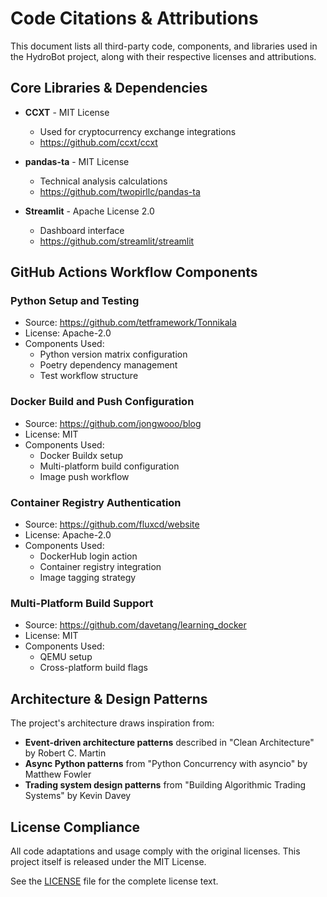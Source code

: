 # Code Citations & Attributions

This document lists all third-party code, components, and libraries used in the HydroBot project, along with their respective licenses and attributions.

## Core Libraries & Dependencies

- **CCXT** - MIT License

  - Used for cryptocurrency exchange integrations
  - <https://github.com/ccxt/ccxt>

- **pandas-ta** - MIT License

  - Technical analysis calculations
  - <https://github.com/twopirllc/pandas-ta>

- **Streamlit** - Apache License 2.0

  - Dashboard interface
  - <https://github.com/streamlit/streamlit>

## GitHub Actions Workflow Components

### Python Setup and Testing

- Source: <https://github.com/tetframework/Tonnikala>
- License: Apache-2.0
- Components Used:
  - Python version matrix configuration
  - Poetry dependency management
  - Test workflow structure

### Docker Build and Push Configuration

- Source: <https://github.com/jongwooo/blog>
- License: MIT
- Components Used:
  - Docker Buildx setup
  - Multi-platform build configuration
  - Image push workflow

### Container Registry Authentication

- Source: <https://github.com/fluxcd/website>
- License: Apache-2.0
- Components Used:
  - DockerHub login action
  - Container registry integration
  - Image tagging strategy

### Multi-Platform Build Support

- Source: <https://github.com/davetang/learning_docker>
- License: MIT
- Components Used:
  - QEMU setup
  - Cross-platform build flags

## Architecture & Design Patterns

The project's architecture draws inspiration from:

- **Event-driven architecture patterns** described in "Clean Architecture" by Robert C. Martin
- **Async Python patterns** from "Python Concurrency with asyncio" by Matthew Fowler
- **Trading system design patterns** from "Building Algorithmic Trading Systems" by Kevin Davey

## License Compliance

All code adaptations and usage comply with the original licenses.
This project itself is released under the MIT License.

See the [LICENSE](LICENSE) file for the complete license text.
